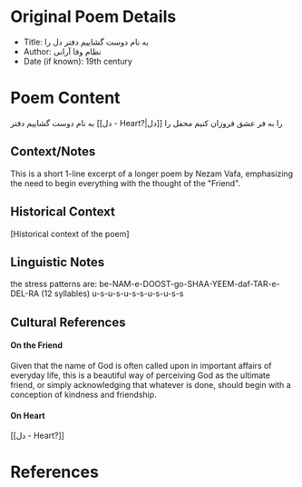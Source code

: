 # Original Poem Details
- Title: به نام دوست گشاییم دفتر دل را
- Author: نظام وفا آرانی
- Date (if known): 19th century


# Poem Content

به نام دوست گشاییم دفتر [[دل - Heart?|دل]]  را
به فر عشق فروزان کنیم محفل  را

## Context/Notes

This is a short 1-line excerpt of a longer poem by Nezam Vafa, emphasizing the need to begin everything with the thought of the "Friend". 

## Historical Context
[Historical context of the poem]

## Linguistic Notes
the stress patterns are: 
be-NAM-e-DOOST-go-SHAA-YEEM-daf-TAR-e-DEL-RA (12 syllables)
u-s-u-s-u-s-s-u-s-u-s-s 

## Cultural References

#### On the Friend
Given that the name of God is often called upon in important affairs of everyday life, this is a beautiful way of perceiving God as the ultimate friend, or simply acknowledging that whatever is done, should begin with a conception of kindness and friendship.

#### On Heart
[[دل - Heart?]]
# References

